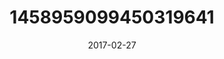 ---
title: "1458959099450319641"
image: "2017-02-27 07.38.19 1458959099450319641_46248401"
date: "2017-02-27"
type: "photo"
---